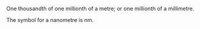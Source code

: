 One thousandth of one millionth of a metre; or one millionth of a
millimetre.

The symbol for a nanometre is nm.
